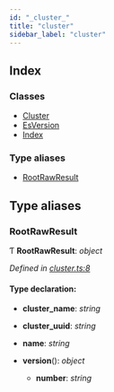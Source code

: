 ```yaml
---
id: "_cluster_"
title: "cluster"
sidebar_label: "cluster"
---
```


## Index

### Classes

* [Cluster](../classes/_cluster_.cluster.md)
* [EsVersion](../classes/_cluster_.esversion.md)
* [Index](../classes/_cluster_.index.md)

### Type aliases

* [RootRawResult](_cluster_.md#rootrawresult)

## Type aliases

###  RootRawResult

Ƭ **RootRawResult**: *object*

*Defined in [cluster.ts:8](https://github.com/kindritskyiMax/elasticmagic-js/blob/c9215ce/src/cluster.ts#L8)*

#### Type declaration:

* **cluster_name**: *string*

* **cluster_uuid**: *string*

* **name**: *string*

* **version**(): *object*

  * **number**: *string*
